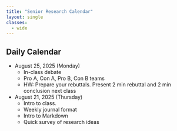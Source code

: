 ```yaml
---
title: "Senior Research Calendar"
layout: single
classes:
  - wide
---
```


## Daily Calendar

- August 25, 2025 (Monday)
    - In-class debate
    - Pro A, Con A, Pro B, Con B teams
    - HW: Prepare your rebuttals. Present 2 min rebuttal and 2 min conclusion next class
- August 21, 2025 (Thursday)
    - Intro to class.
    - Weekly journal format
    - Intro to Markdown
    - Quick survey of research ideas